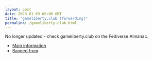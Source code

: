 ```yaml
---
layout: post
date: 2023-01-09 00:00 GMT
title: "gameliberty.club (forwarding)"
permalink: /gameliberty-club.html
---
```


No longer updated - check gameliberty.club on the Fediverse Almanac.

* [Main information](https://www.fediversealmanac.com/api/v1/instances/gameliberty.club)
* [Banned from](https://www.fediversealmanac.com/api/v1/instances/gameliberty.club/banned_from)

